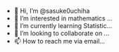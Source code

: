 - 👋 Hi, I’m @sasuke0uchiha
- 👀 I’m interested in mathematics ...
- 🌱 I’m currently learning Statistic...
- 💞️ I’m looking to collaborate on ...
- 📫 How to reach me via email...

<!---
sasuke0uchiha/sasuke0uchiha is a ✨ special ✨ repository because its `README.md` (this file) appears on your GitHub profile.
You can click the Preview link to take a look at your changes.
--->
